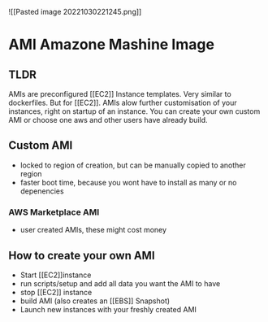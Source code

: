 ![[Pasted image 20221030221245.png]]
# AMI Amazone Mashine Image

## TLDR
AMIs are preconfigured [[EC2]] Instance templates. Very similar to dockerfiles. But for [[EC2]]. AMIs alow further customisation of your instances, right on startup of an instance. You can create your own custom AMI or choose one aws and other users have already build.

## Custom AMI
-  locked to region of creation, but can be manually copied to another region
- faster boot time, because you wont have to install as many or no depenencies

### AWS Marketplace AMI
- user created AMIs, these might cost money

## How to create your own AMI
- Start [[EC2]]instance
- run scripts/setup and add all data you want the AMI to have
- stop [[EC2]] instance
- build AMI (also creates an [[EBS]] Snapshot)
- Launch new instances with your freshly created AMI